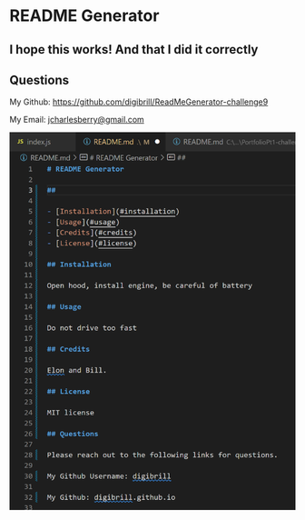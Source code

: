 # README Generator

## I hope this works! And that I did it correctly
     
## Questions
      
My Github: https://github.com/digibrill/ReadMeGenerator-challenge9
      
My Email: jcharlesberry@gmail.com
      
![portfolio demo](./Assets/images/screenshot.png)
